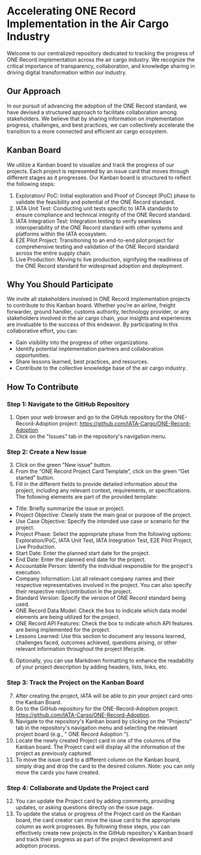 # Accelerating ONE Record Implementation in the Air Cargo Industry
Welcome to our centralized repository dedicated to tracking the progress of ONE Record implementation across the air cargo industry. We recognize the critical importance of transparency, collaboration, and knowledge sharing in driving digital transformation within our industry.
## Our Approach
In our pursuit of advancing the adoption of the ONE Record standard, we have devised a structured approach to facilitate collaboration among stakeholders. We believe that by sharing information on implementation progress, challenges, and best practices, we can collectively accelerate the transition to a more connected and efficient air cargo ecosystem.
## Kanban Board
We utilize a Kanban board to visualize and track the progress of our projects. Each project is represented by an issue card that moves through different stages as it progresses. Our Kanban board is structured to reflect the following steps:
1.	Exploration/ PoC: Initial exploration and Proof of Concept (PoC) phase to validate the feasibility and potential of the ONE Record standard.
2.	IATA Unit Test: Conducting unit tests specific to IATA standards to ensure compliance and technical integrity of the ONE Record standard.
3.	IATA Integration Test: Integration testing to verify seamless interoperability of the ONE Record standard with other systems and platforms within the IATA ecosystem.
4.	E2E Pilot Project: Transitioning to an end-to-end pilot project for comprehensive testing and validation of the ONE Record standard across the entire supply chain.
5.	Live Production: Moving to live production, signifying the readiness of the ONE Record standard for widespread adoption and deployment.
## Why You Should Participate
We invite all stakeholders involved in ONE Record implementation projects to contribute to this Kanban board. Whether you're an airline, freight forwarder, ground handler, customs authority, technology provider, or any stakeholders involved in the air cargo chain, your insights and experiences are invaluable to the success of this endeavor. By participating in this collaborative effort, you can:
-	Gain visibility into the progress of other organizations.
-	Identify potential implementation partners and collaboration opportunities.
-	Share lessons learned, best practices, and resources.
-	Contribute to the collective knowledge base of the air cargo industry.
## How To Contribute
### Step 1: Navigate to the GitHub Repository
1.	Open your web browser and go to the GitHub repository for the ONE-Record-Adoption project: https://github.com/IATA-Cargo/ONE-Record-Adoption
2.	Click on the "Issues" tab in the repository's navigation menu.
### Step 2: Create a New Issue

3.	Click on the green "New issue" button.
4.	From the “ONE Record Project Card Template”, click on the green “Get started” button.
5.	Fill in the different fields to provide detailed information about the project, including any relevant context, requirements, or specifications. The following elements are part of the provided template:
- Title: Briefly summarize the issue or project.
- Project Objective: Clearly state the main goal or purpose of the project.
- Use Case Objective: Specify the intended use case or scenario for the project.
- Project Phase: Select the appropriate phase from the following options: Exploration/PoC, IATA Unit Test, IATA Integration Test, E2E Pilot Project, Live Production.
- Start Date: Enter the planned start date for the project.
- End Date: Enter the planned end date for the project.
- Accountable Person: Identify the individual responsible for the project's execution.
- Company Information: List all relevant company names and their respective representatives involved in the project. You can also specify their respective role/contribution in the project.
- Standard Version: Specify the version of ONE Record standard being used.
- ONE Record Data Model: Check the box to indicate which data model elements are being utilized for the project.
- ONE Record API Features: Check the box to indicate which API features are being implemented for the project.
- Lessons Learned: Use this section to document any lessons learned, challenges faced, outcomes achieved, questions arising, or other relevant information throughout the project lifecycle.
6.	Optionally, you can use Markdown formatting to enhance the readability of your project description by adding headers, lists, links, etc.

### Step 3: Track the Project on the Kanban Board

7.	After creating the project, IATA will be able to pin your project card onto the Kanban Board.
8.	Go to the GitHub repository for the ONE-Record-Adoption project: https://github.com/IATA-Cargo/ONE-Record-Adoption.
9.	Navigate to the repository's Kanban board by clicking on the "Projects" tab in the repository's navigation menu and selecting the relevant project board (e.g., " ONE Record Adoption ").
10.	Locate the newly created Project card in one of the columns of the Kanban board. The Project card will display all the information of the project as previously captured.
11.	To move the issue card to a different column on the Kanban board, simply drag and drop the card to the desired column. Note: you can only move the cards you have created.
### Step 4: Collaborate and Update the Project card
12.	You can update the Project card by adding comments, providing updates, or asking questions directly on the issue page.
13.	To update the status or progress of the Project card on the Kanban board, the card creator can move the issue card to the appropriate column as work progresses.
By following these steps, you can effectively create new projects in the GitHub repository's Kanban board and track their progress as part of the project development and adoption process.

